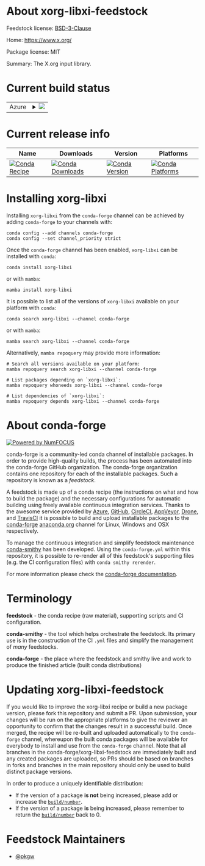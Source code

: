 About xorg-libxi-feedstock
==========================

Feedstock license: [BSD-3-Clause](https://github.com/conda-forge/xorg-libxi-feedstock/blob/main/LICENSE.txt)

Home: https://www.x.org/

Package license: MIT

Summary: The X.org input library.

Current build status
====================


<table>
    
  <tr>
    <td>Azure</td>
    <td>
      <details>
        <summary>
          <a href="https://dev.azure.com/conda-forge/feedstock-builds/_build/latest?definitionId=2190&branchName=main">
            <img src="https://dev.azure.com/conda-forge/feedstock-builds/_apis/build/status/xorg-libxi-feedstock?branchName=main">
          </a>
        </summary>
        <table>
          <thead><tr><th>Variant</th><th>Status</th></tr></thead>
          <tbody><tr>
              <td>linux_64</td>
              <td>
                <a href="https://dev.azure.com/conda-forge/feedstock-builds/_build/latest?definitionId=2190&branchName=main">
                  <img src="https://dev.azure.com/conda-forge/feedstock-builds/_apis/build/status/xorg-libxi-feedstock?branchName=main&jobName=linux&configuration=linux%20linux_64_" alt="variant">
                </a>
              </td>
            </tr><tr>
              <td>linux_aarch64</td>
              <td>
                <a href="https://dev.azure.com/conda-forge/feedstock-builds/_build/latest?definitionId=2190&branchName=main">
                  <img src="https://dev.azure.com/conda-forge/feedstock-builds/_apis/build/status/xorg-libxi-feedstock?branchName=main&jobName=linux&configuration=linux%20linux_aarch64_" alt="variant">
                </a>
              </td>
            </tr><tr>
              <td>linux_ppc64le</td>
              <td>
                <a href="https://dev.azure.com/conda-forge/feedstock-builds/_build/latest?definitionId=2190&branchName=main">
                  <img src="https://dev.azure.com/conda-forge/feedstock-builds/_apis/build/status/xorg-libxi-feedstock?branchName=main&jobName=linux&configuration=linux%20linux_ppc64le_" alt="variant">
                </a>
              </td>
            </tr><tr>
              <td>osx_64</td>
              <td>
                <a href="https://dev.azure.com/conda-forge/feedstock-builds/_build/latest?definitionId=2190&branchName=main">
                  <img src="https://dev.azure.com/conda-forge/feedstock-builds/_apis/build/status/xorg-libxi-feedstock?branchName=main&jobName=osx&configuration=osx%20osx_64_" alt="variant">
                </a>
              </td>
            </tr><tr>
              <td>osx_arm64</td>
              <td>
                <a href="https://dev.azure.com/conda-forge/feedstock-builds/_build/latest?definitionId=2190&branchName=main">
                  <img src="https://dev.azure.com/conda-forge/feedstock-builds/_apis/build/status/xorg-libxi-feedstock?branchName=main&jobName=osx&configuration=osx%20osx_arm64_" alt="variant">
                </a>
              </td>
            </tr><tr>
              <td>win_64</td>
              <td>
                <a href="https://dev.azure.com/conda-forge/feedstock-builds/_build/latest?definitionId=2190&branchName=main">
                  <img src="https://dev.azure.com/conda-forge/feedstock-builds/_apis/build/status/xorg-libxi-feedstock?branchName=main&jobName=win&configuration=win%20win_64_" alt="variant">
                </a>
              </td>
            </tr>
          </tbody>
        </table>
      </details>
    </td>
  </tr>
</table>

Current release info
====================

| Name | Downloads | Version | Platforms |
| --- | --- | --- | --- |
| [![Conda Recipe](https://img.shields.io/badge/recipe-xorg--libxi-green.svg)](https://anaconda.org/conda-forge/xorg-libxi) | [![Conda Downloads](https://img.shields.io/conda/dn/conda-forge/xorg-libxi.svg)](https://anaconda.org/conda-forge/xorg-libxi) | [![Conda Version](https://img.shields.io/conda/vn/conda-forge/xorg-libxi.svg)](https://anaconda.org/conda-forge/xorg-libxi) | [![Conda Platforms](https://img.shields.io/conda/pn/conda-forge/xorg-libxi.svg)](https://anaconda.org/conda-forge/xorg-libxi) |

Installing xorg-libxi
=====================

Installing `xorg-libxi` from the `conda-forge` channel can be achieved by adding `conda-forge` to your channels with:

```
conda config --add channels conda-forge
conda config --set channel_priority strict
```

Once the `conda-forge` channel has been enabled, `xorg-libxi` can be installed with `conda`:

```
conda install xorg-libxi
```

or with `mamba`:

```
mamba install xorg-libxi
```

It is possible to list all of the versions of `xorg-libxi` available on your platform with `conda`:

```
conda search xorg-libxi --channel conda-forge
```

or with `mamba`:

```
mamba search xorg-libxi --channel conda-forge
```

Alternatively, `mamba repoquery` may provide more information:

```
# Search all versions available on your platform:
mamba repoquery search xorg-libxi --channel conda-forge

# List packages depending on `xorg-libxi`:
mamba repoquery whoneeds xorg-libxi --channel conda-forge

# List dependencies of `xorg-libxi`:
mamba repoquery depends xorg-libxi --channel conda-forge
```


About conda-forge
=================

[![Powered by
NumFOCUS](https://img.shields.io/badge/powered%20by-NumFOCUS-orange.svg?style=flat&colorA=E1523D&colorB=007D8A)](https://numfocus.org)

conda-forge is a community-led conda channel of installable packages.
In order to provide high-quality builds, the process has been automated into the
conda-forge GitHub organization. The conda-forge organization contains one repository
for each of the installable packages. Such a repository is known as a *feedstock*.

A feedstock is made up of a conda recipe (the instructions on what and how to build
the package) and the necessary configurations for automatic building using freely
available continuous integration services. Thanks to the awesome service provided by
[Azure](https://azure.microsoft.com/en-us/services/devops/), [GitHub](https://github.com/),
[CircleCI](https://circleci.com/), [AppVeyor](https://www.appveyor.com/),
[Drone](https://cloud.drone.io/welcome), and [TravisCI](https://travis-ci.com/)
it is possible to build and upload installable packages to the
[conda-forge](https://anaconda.org/conda-forge) [anaconda.org](https://anaconda.org/)
channel for Linux, Windows and OSX respectively.

To manage the continuous integration and simplify feedstock maintenance
[conda-smithy](https://github.com/conda-forge/conda-smithy) has been developed.
Using the ``conda-forge.yml`` within this repository, it is possible to re-render all of
this feedstock's supporting files (e.g. the CI configuration files) with ``conda smithy rerender``.

For more information please check the [conda-forge documentation](https://conda-forge.org/docs/).

Terminology
===========

**feedstock** - the conda recipe (raw material), supporting scripts and CI configuration.

**conda-smithy** - the tool which helps orchestrate the feedstock.
                   Its primary use is in the construction of the CI ``.yml`` files
                   and simplify the management of *many* feedstocks.

**conda-forge** - the place where the feedstock and smithy live and work to
                  produce the finished article (built conda distributions)


Updating xorg-libxi-feedstock
=============================

If you would like to improve the xorg-libxi recipe or build a new
package version, please fork this repository and submit a PR. Upon submission,
your changes will be run on the appropriate platforms to give the reviewer an
opportunity to confirm that the changes result in a successful build. Once
merged, the recipe will be re-built and uploaded automatically to the
`conda-forge` channel, whereupon the built conda packages will be available for
everybody to install and use from the `conda-forge` channel.
Note that all branches in the conda-forge/xorg-libxi-feedstock are
immediately built and any created packages are uploaded, so PRs should be based
on branches in forks and branches in the main repository should only be used to
build distinct package versions.

In order to produce a uniquely identifiable distribution:
 * If the version of a package **is not** being increased, please add or increase
   the [``build/number``](https://docs.conda.io/projects/conda-build/en/latest/resources/define-metadata.html#build-number-and-string).
 * If the version of a package **is** being increased, please remember to return
   the [``build/number``](https://docs.conda.io/projects/conda-build/en/latest/resources/define-metadata.html#build-number-and-string)
   back to 0.

Feedstock Maintainers
=====================

* [@pkgw](https://github.com/pkgw/)

